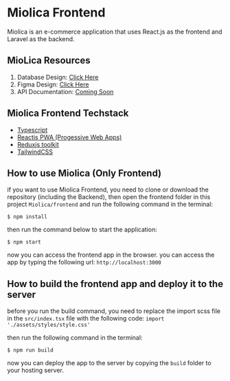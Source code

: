 # Miolica Frontend

Miolica is an e-commerce application that uses React.js as the frontend and Laravel as the backend.

## MioLica Resources

1. Database Design: [Click Here](https://dbdiagram.io/d/620e660e485e433543cee43a)
2. Figma Design: [Click Here](https://www.figma.com/file/Rt1alvAw8zJNDSxnNGxrWi/Miolica-Store?node-id=0%3A1)
3. API Documentation: [Coming Soon]()

## Miolica Frontend Techstack

- [Typescript](https://www.typescriptlang.org/)
- [Reactjs PWA (Progessive Web Apps)](https://www.npmjs.com/package/cra-template-pwa-typescript)
- [Reduxjs toolkit](https://redux-toolkit.js.org/)
- [TailwindCSS](https://tailwindcss.com)

## How to use Miolica (Only Frontend)

if you want to use Miolica Frontend, you need to clone or download the repository (including the Backend), then open the frontend folder in this project `Miolica/frontend` and run the following command in the terminal:

```
$ npm install
```

then run the command below to start the application:

```
$ npm start
```

now you can access the frontend app in the browser. you can access the app by typing the following url: `http://localhost:3000`

## How to build the frontend app and deploy it to the server

before you run the build command, you need to replace the import scss file in the `src/index.tsx` file with the following code: `import './assets/styles/style.css'`

then run the following command in the terminal:

```
$ npm run build
```

now you can deploy the app to the server by copying the `build` folder to your hosting server.
